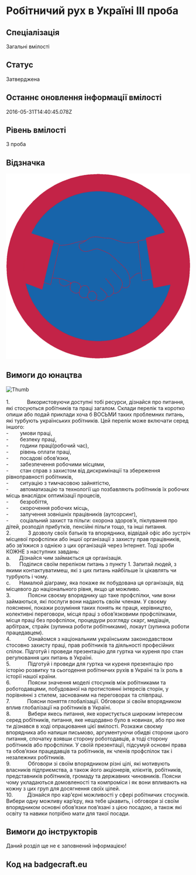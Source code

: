 # Робітничий рух в Україні ІІІ проба

## Спеціалізація

Загальні вмілості

## Статус

Затверджена

## Останнє оновлення інформації вмілості

2016-05-31T14:40:45.078Z

## Рівень вмілості

3 проба

## Відзначка

![Відзначка](../images/Robitnychyi_rukh_v_Ukraini_III/_____________-_.jpg)

## Вимоги до юнацтва

<div><span><img alt="Thumb                " src="/uploads/textareas/bootsy/image/116/small______________-_.jpg"><br><br>1.&nbsp;&nbsp;&nbsp;&nbsp;&nbsp;&nbsp;&nbsp;&nbsp;&nbsp;&nbsp;&nbsp;
</span>Використовуючи доступні тобі ресурси,
дізнайся про питання, які стосуються робітників та праці загалом. Склади
перелік та коротко опиши або подай приклади хоча б ВОСЬМИ таких проблемних
питань, які турбують українських робітників. Цей перелік може включати серед
іншого:<br>-&nbsp;&nbsp;&nbsp;&nbsp;&nbsp;&nbsp;&nbsp;
умови праці,<br>-&nbsp;&nbsp;&nbsp;&nbsp;&nbsp;&nbsp;&nbsp;
безпеку праці,<br>-&nbsp;&nbsp;&nbsp;&nbsp;&nbsp;&nbsp;&nbsp;
години праці(робочий час),<br>-&nbsp;&nbsp;&nbsp;&nbsp;&nbsp;&nbsp;&nbsp;
рівень оплати праці,<br>-&nbsp;&nbsp;&nbsp;&nbsp;&nbsp;&nbsp;&nbsp;
посадові обов’язки,<br>-&nbsp;&nbsp;&nbsp;&nbsp;&nbsp;&nbsp;&nbsp;
забезпечення робочими місцями,<br>-&nbsp;&nbsp;&nbsp;&nbsp;&nbsp;&nbsp;&nbsp;
стан справ з захистом від дискримінації та
збереження рівноправності робітників,<br>-&nbsp;&nbsp;&nbsp;&nbsp;&nbsp;&nbsp;&nbsp;
ситуацію з тимчасовою зайнятістю,<br>-&nbsp;&nbsp;&nbsp;&nbsp;&nbsp;&nbsp;&nbsp;
автоматизацію та технології що позбавляють
робітників їх робочих місць внаслідок оптимізації процесів,<br>-&nbsp;&nbsp;&nbsp;&nbsp;&nbsp;&nbsp;&nbsp;
безробіття,<br>-&nbsp;&nbsp;&nbsp;&nbsp;&nbsp;&nbsp;&nbsp;
скорочення робочих місць,<br>-&nbsp;&nbsp;&nbsp;&nbsp;&nbsp;&nbsp;&nbsp;
залучення зовнішніх працівників (аутсорсинг),<br>-&nbsp;&nbsp;&nbsp;&nbsp;&nbsp;&nbsp;&nbsp;
соціальний захист та пільги: охорона
здоров’я, піклування про дітей, розподіл прибутків, пенсійні пільги тощо, та
інші питання.<br>2.&nbsp;&nbsp;&nbsp;&nbsp;&nbsp;&nbsp;&nbsp;&nbsp;&nbsp;&nbsp;&nbsp;
З дозволу своїх батьків та впорядника,
відвідай офіс або зустріч місцевої профспілки або іншої організації з захисту
прав працівників, або зв’яжися з однією з цих організацій через Інтернет. Тоді зроби
КОЖНЕ з наступних завдань:<br>a.&nbsp;&nbsp;&nbsp;&nbsp;&nbsp;
Дізнайся чим займається ця організація.<br>b.&nbsp;&nbsp;&nbsp;&nbsp;&nbsp;
Поділися своїм переліком питань з пункту 1.
Запитай людей, з якими контактуватимеш, які з цих питань найбільше їх цікавлять
чи турбують і чому.<br>c.&nbsp;&nbsp;&nbsp;&nbsp;&nbsp;
Намалюй діаграму, яка покаже як побудована ця
організація, від місцевого до національного рівня, якщо це можливо.<br>3.&nbsp;&nbsp;&nbsp;&nbsp;&nbsp;&nbsp;&nbsp;&nbsp;&nbsp;&nbsp;&nbsp;
Поясни своєму впоряднику що таке профспілки,
чим вони займаються, які послуги вони надають своїм членам. У своєму поясненні,
покажи розуміння таких понять як праця, керівництво, колективні переговори,
місця праці з обов’язковими профспілками, місця праці без профспілок, процедури
розгляду скарг, медіація, арбітраж, страйк (зупинка роботи робітниками), локаут
(зупинка роботи працедавцем).<br>4.&nbsp;&nbsp;&nbsp;&nbsp;&nbsp;&nbsp;&nbsp;&nbsp;&nbsp;&nbsp;&nbsp;
Ознайомся з національним українським законодавством
стосовно захисту праці, прав робітників та діяльності професійних спілок.
Підготуй і проведи презентацію для гуртка чи куреня про стан регулювання цих
питань в Україні.<br>5.&nbsp;&nbsp;&nbsp;&nbsp;&nbsp;&nbsp;&nbsp;&nbsp;&nbsp;&nbsp;&nbsp;
Підготуй і проведи для гуртка чи куреня
презентацію про історію розвитку та сьогодення робітничих рухів в Україні та їх
роль в історії нашої країни.<br>6.&nbsp;&nbsp;&nbsp;&nbsp;&nbsp;&nbsp;&nbsp;&nbsp;&nbsp;&nbsp;&nbsp;
Поясни значення моделі стосунків між
робітниками та роботодавцями, побудованої на протистоянні інтересів сторін, у
порівнянні з стилем, заснованим на переговорах та співпраці.<br>7.&nbsp;&nbsp;&nbsp;&nbsp;&nbsp;&nbsp;&nbsp;&nbsp;&nbsp;&nbsp;&nbsp;
Поясни поняття глобалізації. Обговори зі
своїм впорядником вплив глобалізації на робітників в Україні.<br>8.&nbsp;&nbsp;&nbsp;&nbsp;&nbsp;&nbsp;&nbsp;&nbsp;&nbsp;&nbsp;&nbsp;
Вибери якесь питання, яке користується
широким інтересом серед робітників, питання, яке нещодавно було в новинах, або
про яке ти дізнався в ході опрацювання цієї вмілості. Розкажи своєму впорядника
або напиши письмово, аргументуючи обидві сторони цього питання, спочатку взявши
сторону роботодавців, а тоді сторону робітників або профспілки. У своїй
презентації, підсумуй основні права та обов’язки працедавців та робітників, як
членів профспілок так і незалежних робітників.<br>9.&nbsp;&nbsp;&nbsp;&nbsp;&nbsp;&nbsp;&nbsp;&nbsp;&nbsp;&nbsp;&nbsp;
Обговори зі своїм впорядником різні цілі, які
мотивують власників підприємства, а також його акціонерів, клієнтів,
робітників, представників робітників, громаду та державних чиновників. Поясни чому
укладаються домовленості та компроміси і як вони впливають на кожну з цих груп
для досягнення своїх цілей.<br>10.&nbsp;&nbsp;&nbsp;&nbsp;&nbsp;&nbsp;&nbsp;&nbsp;&nbsp;
Дізнайся про кар'єрні можливості у сфері
робітничих стосунків. Вибери одну можливу кар’єру, яка тебе цікавить, і
обговори зі своїм впорядником основні обов’язки пов’язані з цією посадою, а
також які освіту та навики потрібно мати для такої посади.</div>

## Вимоги до інструкторів

Даний розділ ще не є заповнений інформацією!

## Код на badgecraft.eu

